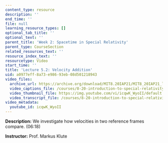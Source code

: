 ```yaml
---
content_type: resource
description: ''
end_time: ''
file: null
learning_resource_types: []
optional_tab_title: ''
optional_text: ''
parent_title: 'Week 2: Spacetime in Special Relativity'
parent_type: CourseSection
related_resources_text: ''
resource_index_text: ''
resourcetype: Video
start_time: ''
title: 'Lecture 5.2: Velocity Addition'
uid: a0977eff-8a73-e986-93eb-08d501218943
video_files:
  archive_url: https://archive.org/download/MIT8.20IAP21/MIT8_20IAP21_lec05-2_300k.mp4
  video_captions_file: /courses/8-20-introduction-to-special-relativity-january-iap-2021/05a6a24b326a560b8e9a2aa7199d4067_icqwK_WyoII.vtt
  video_thumbnail_file: https://img.youtube.com/vi/icqwK_WyoII/default.jpg
  video_transcript_file: /courses/8-20-introduction-to-special-relativity-january-iap-2021/38c1328fec1dea5303bc93039ec5109e_icqwK_WyoII.pdf
video_metadata:
  youtube_id: icqwK_WyoII
---
```


**Description:** We investigate how velocities in two reference frames compare. (06:18)

**Instructor:** Prof. Markus Klute